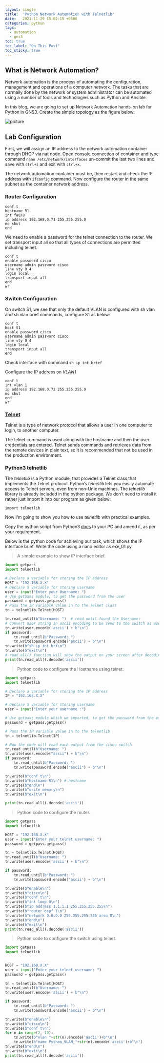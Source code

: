 ```yaml
---
layout: single
title:  "Python Network Automation with Telnetlib"
date:   2021-11-29 15:02:15 +0500
categories: python
tags: 
  - automation
  - gns3
toc: true
toc_label: "On This Post"
toc_sticky: true
---
```


## What is Network Automation?
Network automation is the process of automating the configuration, management and operations of a computer network. The tasks that are normally done by the network or system administrator can be automated using a number of tools and technologies such as Python and Ansible.

In this blog, we are going to set up Network Automation hands-on lab for Python in GNS3. Create the simple topology as the figure below:

![picture](/assets/images/network_automation.png)

## Lab Configuration

First, we will assign an IP address to the network automation container through DHCP via nat node. Open console connection of container and type command `nano /etc/network/interfaces` un-commit the last two lines and save with `ctrl+s` and exit with `ctrl+x`.

The network automation container must be, then restart and check the IP address with `ifconfig` command. Now configure the router in the same subnet as the container network address.

### Router Configuration

```console
conf t
hostname R1
int fa0/0
ip address 192.168.0.71 255.255.255.0
no shut
end
```

We need to enable a password for the telnet connection to the router. We set transport input all so that all types of connections are permitted including telnet.

```console
conf t
enable password cisco
username admin password cisco
line vty 0 4
login local
transport input all
end
wr
```

### Switch Configuration

On switch S1, we see that only the default VLAN is configured with sh vlan and sh vlan brief commands, configure S1 as below:

```console
conf t
host S1
enable password cisco
username admin password cisco
line vty 0 4
login local
transport input all
end
```

Check interface with command `sh ip int brief`

Configure the IP address on _VLAN1_

```console
conf t
int vlan 1
ip address 192.168.0.72 255.255.255.0
no shut
end
wr
```

### [Telnet](https://datatracker.ietf.org/doc/html/rfc854.html)

Telnet is a type of network protocol that allows a user in one computer to login, to another computer.

The telnet command is used along with the hostname and then the user credentials are entered. Telnet sends commands and retrieves data from the remote devices in plain text, so it is recommended that not be used in the production environment.

### Python3 telnetlib

The _telnetlib_ is a Python module, that provides a Telnet class that implements the Telnet protocol. Python’s _telnetlib_ lets you easily automate access to Telnet servers, even from non-Unix machines. The _telnetlib_ library is already included in the python package. We don't need to install it rather just import it into our program as given below:

`import telnetlib`

Now I'm going to show you how to use _telnetlib_ with practical examples.

Copy the python script from Python3 [docs](https://docs.python.org/3/library/telnetlib.html) to your PC and amend it, as per your requirement.

Below is the python code for achieving our task, which shows the IP interface brief. Write the code using a nano editor as exe_01.py.

> A simple example to show IP interface brief.

```python
import getpass
import telnetlib

# Declare a variable for storing the IP address
HOST = "192.168.X.X"
# Declare a variable for storing username
user = input("Enter your Username: ")
# Use getpass module, to get the password from the user
password = getpass.getpass()
# Pass the IP variable value in to the Telnet class
tn = telnetlib.Telnet(HOST)

tn.read_until(b"Username: ")  # read until found the Username:
# Convert user string in ascii encoding to be send to the switch as ascii characters
tn.write(user.encode('ascii') + b"\n")
if password:
    tn.read_until(b"Password: ")
    tn.write(password.encode('ascii') + b"\n")
tn.write(b"sh ip int bri\n")
tn.write(b"exit\n")
# read_all() function will show the output on your screen after decoding the ascii to unicode
print(tn.read_all().decode('ascii'))
```

> Python code to configure the Hostname using telnet.

```py
import getpass
import telnetlib

# Declare a variable for storing the IP address
IP = "192.168.X.X"

# Declare a variable for storing username
user = input("Enter your username :")

# Use getpass module which we imported, to get the password from the user
password = getpass.getpass()

# Pass the IP variable value in to the telnetlib
tn = telnetlib.Telnet(IP)

# Now the code will read each output from the cisco switch 
tn.read_until(b"Username: ")
tn.write(user.encode("ascii") + b"\n")
if password:
    tn.read_until(b"Password: ")
    tn.write(password.encode("ascii") + b"\n")

tn.write(b"conf t\n")
tn.write(b"hostname R1\n") # hostname
tn.write(b"end\n")
tn.write(b"write memory\n")
tn.write(b"exit\n")

print(tn.read_all().decode('ascii'))
```

> Python code to configure the router.

```python
import getpass
import telnetlib

HOST = "192.168.X.X"
user = input("Enter your telnet username: ")
password = getpass.getpass()

tn = telnetlib.Telnet(HOST)
tn.read_until(b"Username: ")
tn.write(user.encode('ascii') + b"\n")

if password:
    tn.read_until(b"Password: ")
    tn.write(password.encode('ascii') + b"\n")

tn.write(b"enable\n")
tn.write(b"cisco\n")
tn.write(b"conf t\n")
tn.write(b"int loop 0\n")
tn.write(b"ip address 1.1.1.1 255.255.255.255\n")
tn.write(b"router ospf 1\n")
tn.write(b"network 0.0.0.0 255.255.255.255 area 0\n")
tn.write(b"end\n")
tn.write(b"exit\n")
print(tn.read_all().decode('ascii'))
```

> Python code to configure the switch using telnet.

```python
import getpass
import telnetlib

 
HOST = "192.168.X.X"
user = input("Enter your telnet username: ")
password = getpass.getpass()
 
tn = telnetlib.Telnet(HOST)
tn.read_until(b"Username: ")
tn.write(user.encode('ascii') + b"\n")

if password:
    tn.read_until(b"Password: ")
    tn.write(password.encode('ascii') + b"\n")

tn.write(b"enable\n")
tn.write(b"cisco\n")
tn.write(b"conf t\n")
for n in range(2, 10):
    tn.write(b"vlan "+str(n).encode('ascii')+b"\n")
    tn.write(b"name Python_VLAN_"+str(n).encode('ascii')+b"\n")
tn.write(b"end\n")
tn.write(b"exit\n")
print(tn.read_all().decode('ascii'))
```
